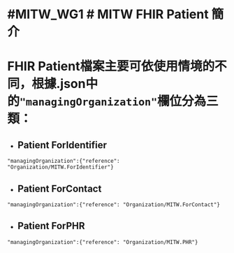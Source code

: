 # #MITW_WG1 # MITW FHIR Patient 簡介
# FHIR Patient檔案主要可依使用情境的不同，根據.json中的`"managingOrganization"`欄位分為三類：

* ## Patient ForIdentifier
`"managingOrganization":{"reference": "Organization/MITW.ForIdentifier"}`

* ## Patient ForContact
`"managingOrganization":{"reference": "Organization/MITW.ForContact"}`

* ## Patient ForPHR
`"managingOrganization":{"reference": "Organization/MITW.PHR"}`

